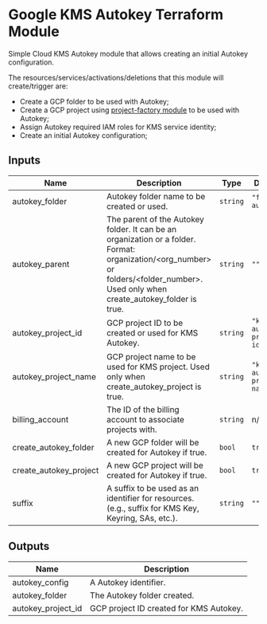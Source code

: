# Google KMS Autokey Terraform Module

Simple Cloud KMS Autokey module that allows creating an initial Autokey configuration.

The resources/services/activations/deletions that this module will create/trigger are:

- Create a GCP folder to be used with Autokey;
- Create a GCP project using [project-factory module](https://github.com/terraform-google-modules/terraform-google-project-factory) to be used with Autokey;
- Assign Autokey required IAM roles for KMS service identity;
- Create an initial Autokey configuration;

<!-- BEGINNING OF PRE-COMMIT-TERRAFORM DOCS HOOK -->
## Inputs

| Name | Description | Type | Default | Required |
|------|-------------|------|---------|:--------:|
| autokey\_folder | Autokey folder name to be created or used. | `string` | `"folder-autokey"` | no |
| autokey\_parent | The parent of the Autokey folder. It can be an organization or a folder. Format: organization/<org\_number> or folders/<folder\_number>. Used only when create\_autokey\_folder is true. | `string` | `""` | no |
| autokey\_project\_id | GCP project ID to be created or used for KMS Autokey. | `string` | `"kms-autokey-project-id"` | no |
| autokey\_project\_name | GCP project name to be used for KMS project. Used only when create\_autokey\_project is true. | `string` | `"kms-autokey-project-name"` | no |
| billing\_account | The ID of the billing account to associate projects with. | `string` | n/a | yes |
| create\_autokey\_folder | A new GCP folder will be created for Autokey if true. | `bool` | `true` | no |
| create\_autokey\_project | A new GCP project will be created for Autokey if true. | `bool` | `true` | no |
| suffix | A suffix to be used as an identifier for resources. (e.g., suffix for KMS Key, Keyring, SAs, etc.). | `string` | `""` | no |

## Outputs

| Name | Description |
|------|-------------|
| autokey\_config | A Autokey identifier. |
| autokey\_folder | The Autokey folder created. |
| autokey\_project\_id | GCP project ID created for KMS Autokey. |

<!-- END OF PRE-COMMIT-TERRAFORM DOCS HOOK -->
